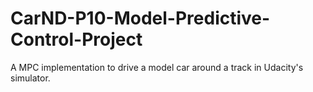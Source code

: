 # CarND-P10-Model-Predictive-Control-Project
A MPC implementation to drive a model car around a track in Udacity's simulator.
